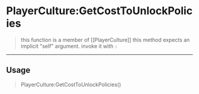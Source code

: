 # PlayerCulture:GetCostToUnlockPolicies
> this function is a member of [[PlayerCulture]]
> this method expects an implicit "self" argument. invoke it with `:`
-----
## Usage
> PlayerCulture:GetCostToUnlockPolicies()
